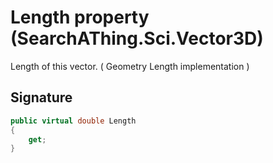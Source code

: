 # Length property (SearchAThing.Sci.Vector3D)
Length of this vector.
            ( Geometry Length implementation )

## Signature
```csharp
public virtual double Length
{
    get;
}
```
